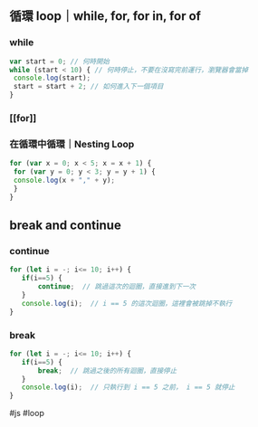 ## 循環 loop｜while, for, for in, for of

### while
```js
var start = 0; // 何時開始
while (start < 10) { // 何時停止，不要在沒寫完前運行，瀏覽器會當掉
 console.log(start);
 start = start + 2; // 如何進入下一個項目
}
```
### [[for]]
### 在循環中循環｜Nesting Loop
```js
for (var x = 0; x < 5; x = x + 1) {
 for (var y = 0; y < 3; y = y + 1) {
 console.log(x + "," + y);
 }
}
```
  
  ## break and continue
  ### continue
 ```js
 for (let i = -; i<= 10; i++) {
 	if(i==5) {
		continue;  // 跳過這次的迴圈，直接進到下一次
	}
	console.log(i);  // i == 5 的這次迴圈，這裡會被跳掉不執行
 }
 ```
 
   ### break
 ```js
 for (let i = -; i<= 10; i++) {
 	if(i==5) {
		break;  // 跳過之後的所有迴圈，直接停止
	}
	console.log(i);  // 只執行到 i == 5 之前， i == 5 就停止
 }
 ```
 
 #js #loop